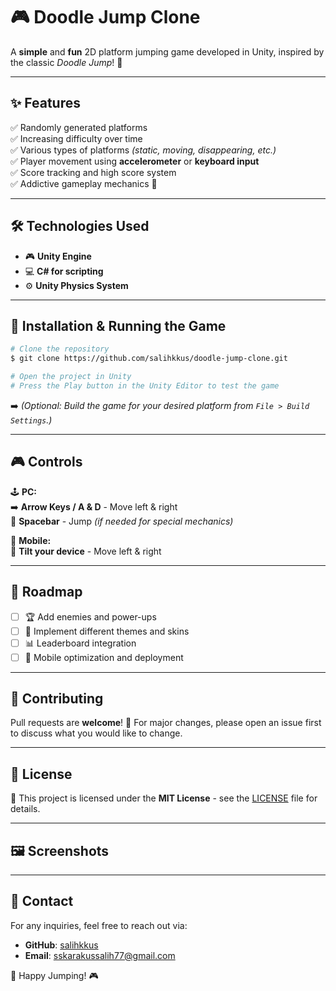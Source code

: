 # 🎮 Doodle Jump Clone

A **simple** and **fun** 2D platform jumping game developed in Unity, inspired by the classic *Doodle Jump*! 🚀

---

## ✨ Features
✅ Randomly generated platforms  
✅ Increasing difficulty over time  
✅ Various types of platforms *(static, moving, disappearing, etc.)*  
✅ Player movement using **accelerometer** or **keyboard input**  
✅ Score tracking and high score system  
✅ Addictive gameplay mechanics 🎯  

---

## 🛠 Technologies Used
- 🎮 **Unity Engine**
- 💻 **C# for scripting**
- ⚙️ **Unity Physics System**

---

## 🚀 Installation & Running the Game

```sh
# Clone the repository
$ git clone https://github.com/salihkkus/doodle-jump-clone.git

# Open the project in Unity
# Press the Play button in the Unity Editor to test the game
```

➡️ *(Optional: Build the game for your desired platform from `File > Build Settings`.)*

---

## 🎮 Controls
🕹 **PC:**  
➡️ **Arrow Keys / A & D** - Move left & right  
🔼 **Spacebar** - Jump *(if needed for special mechanics)*  

📱 **Mobile:**  
📱 **Tilt your device** - Move left & right  

---

## 📌 Roadmap
- [ ] 🏆 Add enemies and power-ups  
- [ ] 🎨 Implement different themes and skins  
- [ ] 📊 Leaderboard integration  
- [ ] 📱 Mobile optimization and deployment  

---

## 🤝 Contributing
Pull requests are **welcome**! 🚀 For major changes, please open an issue first to discuss what you would like to change.

---

## 📜 License
📝 This project is licensed under the **MIT License** - see the [LICENSE](LICENSE) file for details.

---

## 🖼 Screenshots


---

## 📧 Contact
For any inquiries, feel free to reach out via:
- **GitHub**: [salihkkus](https://github.com/salihkkus)
- **Email**: sskarakussalih77@gmail.com

🚀 Happy Jumping! 🎮

